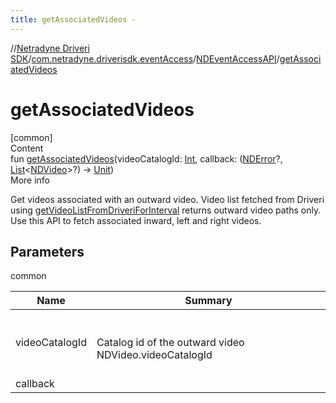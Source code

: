 ```yaml
---
title: getAssociatedVideos -
---
```

//[Netradyne Driveri SDK](../../index.md)/[com.netradyne.driverisdk.eventAccess](../index.md)/[NDEventAccessAPI](index.md)/[getAssociatedVideos](get-associated-videos.md)



# getAssociatedVideos  
[common]  
Content  
fun [getAssociatedVideos](get-associated-videos.md)(videoCatalogId: [Int](https://kotlinlang.org/api/latest/jvm/stdlib/kotlin/-int/index.html), callback: ([NDError](../../com.netradyne.driverisdk/-n-d-error/index.md)?, [List](https://kotlinlang.org/api/latest/jvm/stdlib/kotlin.collections/-list/index.html)<[NDVideo](../../com.netradyne.driverisdk.video/-n-d-video/index.md)>?) -> [Unit](https://kotlinlang.org/api/latest/jvm/stdlib/kotlin/-unit/index.html))  
More info  


Get videos associated with an outward video. Video list fetched from Driveri using [getVideoListFromDriveriForInterval](get-video-list-from-driveri-for-interval.md) returns outward video paths only. Use this API to fetch associated inward, left and right videos.



## Parameters  
  
common  
  
|  Name|  Summary| 
|---|---|
| <a name="com.netradyne.driverisdk.eventAccess/NDEventAccessAPI/getAssociatedVideos/#kotlin.Int#kotlin.Function2[com.netradyne.driverisdk.NDError?,kotlin.collections.List[com.netradyne.driverisdk.video.NDVideo]?,kotlin.Unit]/PointingToDeclaration/"></a>videoCatalogId| <a name="com.netradyne.driverisdk.eventAccess/NDEventAccessAPI/getAssociatedVideos/#kotlin.Int#kotlin.Function2[com.netradyne.driverisdk.NDError?,kotlin.collections.List[com.netradyne.driverisdk.video.NDVideo]?,kotlin.Unit]/PointingToDeclaration/"></a><br><br>Catalog id of the outward video NDVideo.videoCatalogId<br><br>
| <a name="com.netradyne.driverisdk.eventAccess/NDEventAccessAPI/getAssociatedVideos/#kotlin.Int#kotlin.Function2[com.netradyne.driverisdk.NDError?,kotlin.collections.List[com.netradyne.driverisdk.video.NDVideo]?,kotlin.Unit]/PointingToDeclaration/"></a>callback| <a name="com.netradyne.driverisdk.eventAccess/NDEventAccessAPI/getAssociatedVideos/#kotlin.Int#kotlin.Function2[com.netradyne.driverisdk.NDError?,kotlin.collections.List[com.netradyne.driverisdk.video.NDVideo]?,kotlin.Unit]/PointingToDeclaration/"></a>
  
  



